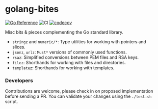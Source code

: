 # golang-bites
[![Go Reference](https://pkg.go.dev/badge/github.com/ibrt/golang-bites.svg)](https://pkg.go.dev/github.com/ibrt/golang-bites)
![CI](https://github.com/ibrt/golang-bites/actions/workflows/ci.yml/badge.svg)
[![codecov](https://codecov.io/gh/ibrt/golang-bites/branch/main/graph/badge.svg?token=BQVP881F9Z)](https://codecov.io/gh/ibrt/golang-bites)

Misc bits &amp; pieces complementing the Go standard library.

- `stringz` and `numeric/*`: Type utilities for working with pointers and slices.
- `jsonz`, `urlz`: `Must*` versions of commonly used functions.
- `rsaz`: Simplified conversions between PEM files and RSA keys.
- `filez`: Shorthands for working with files and directories.
- `templatez`: Shorthands for working with templates.

### Developers

Contributions are welcome, please check in on proposed implementation before sending a PR. You can validate your changes using the `./test.sh` script.
